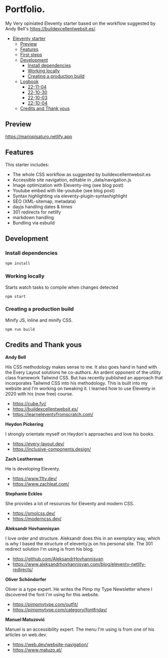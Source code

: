 # Portfolio.

My Very opiniated Eleventy starter based on the workflow suggested by Andy Bell's <https://buildexcellentwebsit.es/>.

- [Eleventy starter](#eleventy-starter)
  - [Preview](#preview)
  - [Features](#features)
  - [First steps](#first-steps)
  - [Development](#development)
    - [Install dependencies](#install-dependencies)
    - [Working locally](#working-locally)
    - [Creating a production build](#creating-a-production-build)
  - [Logbook](#logbook)
    - [22-11-04](#22-11-04)
    - [22-10-30](#22-10-30)
    - [22-10-03](#22-10-03)
    - [22-10-04](#22-10-04)
  - [Credits and Thank yous](#credits-and-thank-yous)

## Preview

https://mariopisaturo.netlify.app

## Features

This starter includes:

- The whole CSS workflow as suggested by buildexcellentwebsit.es
- Accessible site navigation, editable in \_data/navigation.js
- Image optimization with Eleventy-img (see blog post)
- Youtube embed with lite-youtube (see blog post)
- Syntax highlighting via eleventy-plugin-syntaxhighlight
- SEO (XML-sitemap, metadata)
- dayjs handling dates & times
- 301 redirects for netlify
- markdown handling
- Bundling via esbuild


## Development

### Install dependencies

```
npm install
```

### Working locally

Starts watch tasks to compile when changes detected

```
npm start
```

### Creating a production build

Minify JS, inline and minify CSS.

```
npm run build
```

## Credits and Thank yous

**Andy Bell**

His CSS methodology makes sense to me. It also goes hand in hand with the Every Layout solutions he co-authors. An ardent opponent of the utility class framework Tailwind CSS. But has recently published an approach that incorporates Tailwind CSS into his methodology. This is built into my website and I'm working on tweaking it.
I learned how to use Eleventy in 2020 with his (now free) course.

- https://cube.fyi/
- https://buildexcellentwebsit.es/
- https://learneleventyfromscratch.com/

**Heydon Pickering**

I strongly orientate myself on Heydon's approaches and love his books.

- https://every-layout.dev/
- https://inclusive-components.design/

**Zach Leatherman**

He is developing Eleventy.

- https://www.11ty.dev/
- https://www.zachleat.com/

**Stephanie Eckles**

She provides a lot of resources for Eleventy and modern CSS.

- https://smolcss.dev/
- https://moderncss.dev/

**Aleksandr Hovhannisyan**

I love order and structure. Aleksandr does this in an exemplary way, which is why I based the structure of eleventy.js on his personal site. The 301 redirect solution I'm using is from his blog.

- https://github.com/AleksandrHovhannisyan
- https://www.aleksandrhovhannisyan.com/blog/eleventy-netlify-redirects/

**Oliver Schöndorfer**

Oliver is a type expert. He writes the Pimp my Type Newsletter where I dscovered the font I'm using for this website.

- https://pimpmytype.com/outfit/
- https://pimpmytype.com/category/fontfriday/

**Manuel Matuzović**

Manuel is an accessibility expert. The menu I'm using is from one of his articles on web.dev.

- https://web.dev/website-navigation/
- https://www.matuzo.at/

